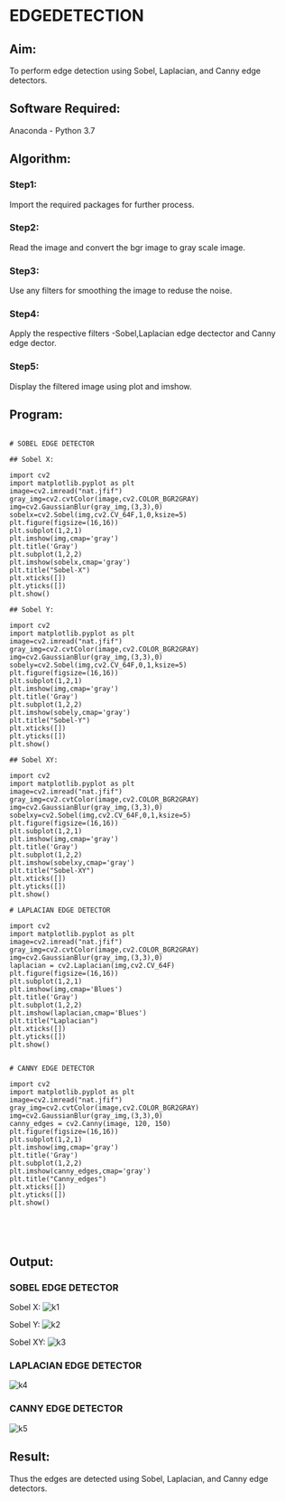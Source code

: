# EDGEDETECTION

## Aim:
To perform edge detection using Sobel, Laplacian, and Canny edge detectors.

## Software Required:
Anaconda - Python 3.7

## Algorithm:
### Step1:
Import the required packages for further process.
### Step2:
Read the image and convert the bgr image to gray scale image.

### Step3:
Use any filters for smoothing the image to reduse the noise.

### Step4:
Apply the respective filters -Sobel,Laplacian edge dectector and Canny edge dector.

### Step5:
Display the filtered image using plot and imshow.

 
## Program:

```

# SOBEL EDGE DETECTOR

## Sobel X:

import cv2
import matplotlib.pyplot as plt
image=cv2.imread("nat.jfif")
gray_img=cv2.cvtColor(image,cv2.COLOR_BGR2GRAY)
img=cv2.GaussianBlur(gray_img,(3,3),0)
sobelx=cv2.Sobel(img,cv2.CV_64F,1,0,ksize=5)
plt.figure(figsize=(16,16))
plt.subplot(1,2,1)
plt.imshow(img,cmap='gray')
plt.title('Gray')
plt.subplot(1,2,2)
plt.imshow(sobelx,cmap='gray')
plt.title("Sobel-X")
plt.xticks([])
plt.yticks([])
plt.show()

## Sobel Y:

import cv2
import matplotlib.pyplot as plt
image=cv2.imread("nat.jfif")
gray_img=cv2.cvtColor(image,cv2.COLOR_BGR2GRAY)
img=cv2.GaussianBlur(gray_img,(3,3),0)
sobely=cv2.Sobel(img,cv2.CV_64F,0,1,ksize=5)
plt.figure(figsize=(16,16))
plt.subplot(1,2,1)
plt.imshow(img,cmap='gray')
plt.title('Gray')
plt.subplot(1,2,2)
plt.imshow(sobely,cmap='gray')
plt.title("Sobel-Y")
plt.xticks([])
plt.yticks([])
plt.show()

## Sobel XY:

import cv2
import matplotlib.pyplot as plt
image=cv2.imread("nat.jfif")
gray_img=cv2.cvtColor(image,cv2.COLOR_BGR2GRAY)
img=cv2.GaussianBlur(gray_img,(3,3),0)
sobelxy=cv2.Sobel(img,cv2.CV_64F,0,1,ksize=5)
plt.figure(figsize=(16,16))
plt.subplot(1,2,1)
plt.imshow(img,cmap='gray')
plt.title('Gray')
plt.subplot(1,2,2)
plt.imshow(sobelxy,cmap='gray')
plt.title("Sobel-XY")
plt.xticks([])
plt.yticks([])
plt.show()

# LAPLACIAN EDGE DETECTOR

import cv2
import matplotlib.pyplot as plt
image=cv2.imread("nat.jfif")
gray_img=cv2.cvtColor(image,cv2.COLOR_BGR2GRAY)
img=cv2.GaussianBlur(gray_img,(3,3),0)
laplacian = cv2.Laplacian(img,cv2.CV_64F)
plt.figure(figsize=(16,16))
plt.subplot(1,2,1)
plt.imshow(img,cmap='Blues')
plt.title('Gray')
plt.subplot(1,2,2)
plt.imshow(laplacian,cmap='Blues')
plt.title("Laplacian")
plt.xticks([])
plt.yticks([])
plt.show()


# CANNY EDGE DETECTOR

import cv2
import matplotlib.pyplot as plt
image=cv2.imread("nat.jfif")
gray_img=cv2.cvtColor(image,cv2.COLOR_BGR2GRAY)
img=cv2.GaussianBlur(gray_img,(3,3),0)
canny_edges = cv2.Canny(image, 120, 150)
plt.figure(figsize=(16,16))
plt.subplot(1,2,1)
plt.imshow(img,cmap='gray')
plt.title('Gray')
plt.subplot(1,2,2)
plt.imshow(canny_edges,cmap='gray')
plt.title("Canny_edges")
plt.xticks([])
plt.yticks([])
plt.show()





```
## Output:
### SOBEL EDGE DETECTOR

Sobel X:
![k1](https://github.com/Sharmilasha/EDGEDETECTION/assets/94506182/fd52dfad-8c9f-443f-9907-ea4eb888b6dd)

Sobel Y:
![k2](https://github.com/Sharmilasha/EDGEDETECTION/assets/94506182/2c9d459c-0d98-4537-8a23-76c487bf8903)

Sobel XY:
![k3](https://github.com/Sharmilasha/EDGEDETECTION/assets/94506182/e3f0a429-5fb6-4966-bbcd-d640957371cb)





### LAPLACIAN EDGE DETECTOR
![k4](https://github.com/Sharmilasha/EDGEDETECTION/assets/94506182/6399e050-9353-4dca-a7ba-a61e8932b744)



### CANNY EDGE DETECTOR
![k5](https://github.com/Sharmilasha/EDGEDETECTION/assets/94506182/bc635722-8ea7-44dc-b15f-1f85a32d12f2)



## Result:
Thus the edges are detected using Sobel, Laplacian, and Canny edge detectors.
